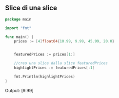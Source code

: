## Slice di una slice

```go
package main

import "fmt"

func main() {
	prices := [4]float64{10.99, 9.99, 45.99, 20.0}


	featuredPrices := prices[1:]

	//creo una slice dalla slice featuredPrices
	highlightPrices := featuredPrices[:1]

	fmt.Println(highlightPrices)
}
```

Output:
[9.99]